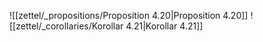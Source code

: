 ![[zettel/_propositions/Proposition 4.20|Proposition 4.20]]
![[zettel/_corollaries/Korollar 4.21|Korollar 4.21]]